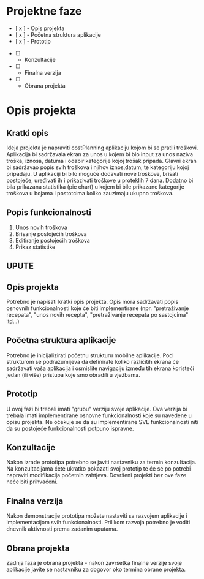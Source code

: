 # Projektne faze
- [ x ] - Opis projekta
- [ x ] - Početna struktura aplikacije
- [ x ] - Prototip
- [ ] - Konzultacije
- [ ] - Finalna verzija
- [ ] - Obrana projekta

# Opis projekta
## Kratki opis
Ideja projekta je napraviti costPlanning aplikaciju kojom bi se pratili troškovi. Aplikacija bi sadržavala ekran za unos u kojem bi bio input za unos naziva troška, iznosa, datuma i odabir kategorije kojoj trošak pripada. Glavni ekran bi sadržavao popis svih troškova i njihov iznos,datum, te kategoriju kojoj pripadaju. U aplikaciji bi bilo moguće dodavati nove troškove, brisati postojeće, uređivati ih i prikazivati troškove u proteklih 7 dana. Dodatno bi bila prikazana statistika (pie chart) u kojem bi bile prikazane kategorije troškova u bojama i postotcima koliko zauzimaju ukupno troškova. 

## Popis funkcionalnosti
1. Unos novih troškova
2. Brisanje postojećih troškova
3. Editiranje postojećih troškova
4. Prikaz statistike 


## UPUTE
## Opis projekta
Potrebno je napisati kratki opis projekta.
Opis mora sadržavati popis osnovnih funkcionalnosti koje će biti implementirane (npr. "pretraživanje recepata", "unos novih recepta", "pretraživanje recepata po sastojcima" itd...)

## Početna struktura aplikacije
Potrebno je inicijalizirati početnu strukturu mobilne aplikacije.
Pod strukturom se podrazumijeva da definirate koliko različitih ekrana će sadržavati vaša aplikacija i osmislite navigaciju između tih ekrana koristeći jedan (ili više) pristupa koje smo obradili u vježbama.

## Prototip
U ovoj fazi bi trebali imati "grubu" verziju svoje aplikacije. Ova verzija bi trebala imati implementirane osnovne funkcionalnosti koje su navedene u opisu projekta. Ne očekuje se da su implementirane SVE funkcionalnosti niti da su postojeće funkcionalnosti potpuno ispravne.

## Konzultacije
Nakon izrade prototipa potrebno se javiti nastavniku za termin konzultacija. Na konzultacijama ćete ukratko pokazati svoj prototip te će se po potrebi napraviti modifikacija početnih zahtjeva. Dovršeni projekti bez ove faze neće biti prihvaćeni.

## Finalna verzija
Nakon demonstracije prototipa možete nastaviti sa razvojem aplikacije i implementacijom svih funkcionalnosti. Prilikom razvoja potrebno je voditi dnevnik aktivnosti prema zadanim uputama.

## Obrana projekta
Zadnja faza je obrana projekta - nakon završetka finalne verzije svoje aplikacije javite se nastavniku za dogovor oko termina obrane projekta.
